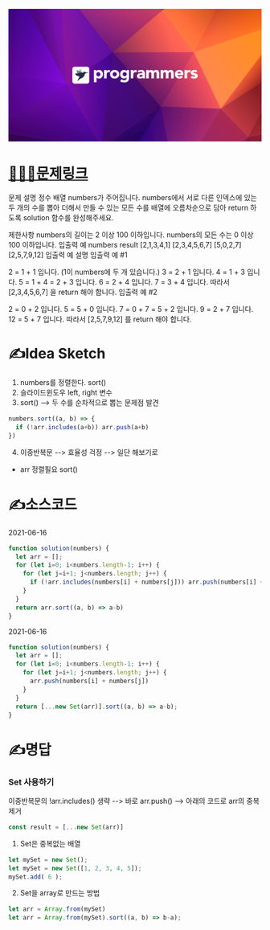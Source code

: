 [![프로그래머스](../프로그래머스표지.png)](https://programmers.co.kr/learn/courses/30/lessons/68644)
# [👩🏻‍💻문제링크](https://programmers.co.kr/learn/courses/30/lessons/68644)

문제 설명
정수 배열 numbers가 주어집니다. numbers에서 서로 다른 인덱스에 있는 두 개의 수를 뽑아 더해서 만들 수 있는 모든 수를 배열에 오름차순으로 담아 return 하도록 solution 함수를 완성해주세요.

제한사항
numbers의 길이는 2 이상 100 이하입니다.
numbers의 모든 수는 0 이상 100 이하입니다.
입출력 예
numbers	result
[2,1,3,4,1]	[2,3,4,5,6,7]
[5,0,2,7]	[2,5,7,9,12]
입출력 예 설명
입출력 예 #1

2 = 1 + 1 입니다. (1이 numbers에 두 개 있습니다.)
3 = 2 + 1 입니다.
4 = 1 + 3 입니다.
5 = 1 + 4 = 2 + 3 입니다.
6 = 2 + 4 입니다.
7 = 3 + 4 입니다.
따라서 [2,3,4,5,6,7] 을 return 해야 합니다.
입출력 예 #2

2 = 0 + 2 입니다.
5 = 5 + 0 입니다.
7 = 0 + 7 = 5 + 2 입니다.
9 = 2 + 7 입니다.
12 = 5 + 7 입니다.
따라서 [2,5,7,9,12] 를 return 해야 합니다.

# ✍️Idea Sketch

1. numbers를 정렬한다. sort()
2. 슬라이드윈도우 left, right 변수 
3. sort() --> 두 수를 순차적으로 뽑는 문제점 발견
```javascript
numbers.sort((a, b) => {
  if (!arr.includes(a+b)) arr.push(a+b)
})
```
4. 이중반복문 --> 효율성 걱정 --> 일단 해보기로
  - arr 정렬필요 sort()

# ✍️소스코드

2021-06-16

```javascript
function solution(numbers) {
  let arr = [];
  for (let i=0; i<numbers.length-1; i++) {
    for (let j=i+1; j<numbers.length; j++) {
      if (!arr.includes(numbers[i] + numbers[j])) arr.push(numbers[i] + numbers[j])
    }
  }
  return arr.sort((a, b) => a-b)
}
```

2021-06-16

```javascript
function solution(numbers) {
  let arr = [];
  for (let i=0; i<numbers.length-1; i++) {
    for (let j=i+1; j<numbers.length; j++) {
      arr.push(numbers[i] + numbers[j])
    }
  }
  return [...new Set(arr)].sort((a, b) => a-b);
}
```

# ✍️명답

### Set 사용하기

이중반복문의 !arr.includes() 생략 --> 바로 arr.push() --> 아래의 코드로 arr의 중복 제거
```javascript
const result = [...new Set(arr)]
```

1. Set은 중복없는 배열

```javascript
let mySet = new Set();
let mySet = new Set([1, 2, 3, 4, 5]);
mySet.add( 6 );
```

2. Set을 array로 만드는 방법

```javascript
let arr = Array.from(mySet)
let arr = Array.from(mySet).sort((a, b) => b-a);
```